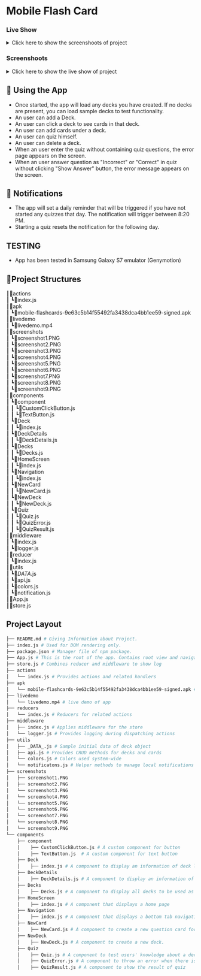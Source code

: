 # Mobile Flash Card

### Live Show

<details>
<summary>Click here to show the screenshoots of project</summary>
  <video width="320" height="240" controls autoplay>
    <source src="./livedemo/livedemo.mp4" type="video/mp4">
  </video>
</details>

### Screenshoots

<details>
<summary>Click here to show the live show of project</summary>
<table style="border: 0px;">
  <tr>
     <td align="center"> Figure 1 </td>
     <td align="center"> Figure 2 </td>
     <td align="center"> Figure 3 </td>
  </tr>
  <tr>
    <td><img width="800" height="600" src ="/screenshots/screenshot1.PNG"></td>
    <td><img width="800" height="600" src ="/screenshots/screenshot2.PNG"></td>
    <td><img width="800" height="600" src ="/screenshots/screenshot3.PNG"></td>
  </tr>
  <tr>
     <td align="center"> Figure 4 </td>
     <td align="center"> Figure 5 </td>
     <td align="center"> Figure 6 </td>
  </tr>
  <tr>
    <td><img width="800" height="600" src ="/screenshots/screenshot4.PNG"></td>
    <td><img width="800" height="600" src ="/screenshots/screenshot5.PNG"></td>
    <td><img width="800" height="600" src ="/screenshots/screenshot6.PNG"></td>
  </tr>
  <tr>
     <td align="center"> Figure 7 </td>
     <td align="center"> Figure 8 </td>
     <td align="center"> Figure 9 </td>
  </tr>
  <tr>
    <td><img width="800" height="600" src ="/screenshots/screenshot7.PNG"></td>
    <td><img width="800" height="600" src ="/screenshots/screenshot8.PNG"></td>
    <td><img width="800" height="600" src ="/screenshots/screenshot9.PNG"></td>
  </tr>
</table>
</details>

## 📝 Using the App

- Once started, the app will load any decks you have created. If no decks are present, you can load sample decks to test functionality.
- An user can add a Deck.
- An user can click a deck to see cards in that deck.
- An user can add cards under a deck.
- An user can quiz himself.
- An user can delete a deck.
- When an user enter the quiz without containing quiz questions, the error page appears on the screen.
- When an user answer question as "Incorrect" or "Correct" in quiz without clicking "Show Answer" button, the error message appears on the screen.

## 🔔 Notifications

- The app will set a daily reminder that will be triggered if you have not started any quizzes that day. The notification will trigger between 8:20 PM.
- Starting a quiz resets the notification for the following day.

## TESTING
- App has been tested in Samsung Galaxy S7 emulator (Genymotion)

## 📂Project Structures  
 ┃📂actions        
 ┃ ┗📜index.js    
 ┃📂apk            
 ┃ ┗📜mobile-flashcards-9e63c5b14f55492fa3438dca4bb1ee59-signed.apk    
 ┃📂livedemo                        
 ┃ ┗📜livedemo.mp4                  
 ┃📂screenshots                    
 ┃ ┗📜screenshot1.PNG          
 ┃ ┗📜screenshot2.PNG      
 ┃ ┗📜screenshot3.PNG      
 ┃ ┗📜screenshot4.PNG      
 ┃ ┗📜screenshot5.PNG      
 ┃ ┗📜screenshot6.PNG    
 ┃ ┗📜screenshot7.PNG    
 ┃ ┗📜screenshot8.PNG        
 ┃ ┗📜screenshot9.PNG                      
 ┃📂components        
 ┃ ┗📂component        
 ┃ ┃ ┗📜CustomClickButton.js        
 ┃ ┃ ┗📜TextButton.js        
 ┃ ┗📂Deck            
 ┃ ┃ ┗📜index.js     
 ┃ ┗📂DeckDetails    
 ┃ ┃ ┗📜DeckDetails.js       
 ┃ ┗📂Decks    
 ┃ ┃ ┗📜Decks.js          
 ┃ ┗📂HomeScreen    
 ┃ ┃ ┗📜index.js        
 ┃ ┗📂Navigation    
 ┃ ┃ ┗📜index.js      
 ┃ ┗📂NewCard    
 ┃ ┃ ┗📜NewCard.js       
 ┃ ┗📂NewDeck    
 ┃ ┃ ┗📜NewDeck.js      
 ┃ ┗📂Quiz    
 ┃ ┃ ┗📜Quiz.js      
 ┃ ┃ ┗📜QuizError.js    
 ┃ ┃ ┗📜QuizResult.js    
 ┃📂middleware         
 ┃ ┗📜index.js      
 ┃ ┗📜logger.js     
 ┃📂reducer        
 ┃ ┗📜index.js      
 ┃📂utils        
 ┃ ┗📜_DATA_.js      
 ┃ ┗📜api.js      
 ┃ ┗📜colors.js      
 ┃ ┗📜notification.js     
 ┃📜App.js     
 ┃📜store.js     

 ## Project Layout
```bash
├── README.md # Giving Information about Project.
├── index.js # Used for DOM rendering only.
├── package.json # Manager file of npm package.
├── App.js # This is the root of the app. Contains root view and navigational components.
├── store.js # Combines reducer and middleware to show log
├── actions
│   └── index.js # Provides actions and related handlers
├── apk
│   └── mobile-flashcards-9e63c5b14f55492fa3438dca4bb1ee59-signed.apk # apk file of an app
├── livedemo
│   └── livedemo.mp4 # live demo of app
├── reducers
│   └── index.js # Reducers for related actions
├── middleware
│   ├── index.js # Applies middleware for the store
│   └── logger.js # Provides logging during dispatching actions
├── utils
│   ├── _DATA_.js # Sample initial data of deck object
│   ├── api.js # Provides CRUD methods for decks and cards
│   └── colors.js # Colors used system-wide
│   └── notificatons.js # Helper methods to manage local notifications
├── screenshots
│   ├── screenshot1.PNG 
│   ├── screenshot2.PNG  
│   └── screenshot3.PNG  
│   └── screenshot4.PNG  
│   └── screenshot5.PNG  
│   └── screenshot6.PNG  
│   └── screenshot7.PNG  
│   └── screenshot8.PNG  
│   └── screenshot9.PNG  
└── components
    ├── component
    │    ├── CustomClickButton.js # A custom component for button
    │    ├── TextButton.js  # A custom component for text button              
    ├── Deck
    │    ├── index.js # A component to display an information of deck listed in Decks Component
    ├── DeckDetails
    │    ├── DeckDetails.js # A component to display an information of a specific deck
    ├── Decks
    │    ├── Decks.js # A component to display all decks to be used as a home screen
    ├── HomeScreen
    │    ├── index.js # A component that displays a home page
    ├── Navigation
    │    ├── index.js # A component that displays a bottom tab navigation bar and stack navigation.
    ├── NewCard
    │    ├── NewCard.js # A component to create a new question card for a specific deck.
    ├── NewDeck
    │    ├── NewDeck.js # A component to create a new deck.
    ├── Quiz
    │    ├── Quiz.js # A component to test users' knowledge about a deck of cards.
    │    ├── QuizError.js # A component to throw an error when there is no question card located in a specific deck
    │    ├── QuizResult.js # A component to show the result of quiz
```